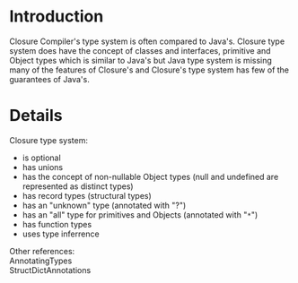 # Introduction #

Closure Compiler's type system is often compared to Java's.  Closure type system does have the concept of classes and interfaces, primitive and Object types which is similar to Java's but Java type system is missing many of the features of Closure's and Closure's type system has few of the guarantees of Java's.

# Details #

Closure type system:
  * is optional
  * has unions
  * has the concept of non-nullable Object types (null and undefined are represented as distinct types)
  * has record types (structural types)
  * has an "unknown" type (annotated with "?")
  * has an "all" type for primitives and Objects (annotated with "`*`")
  * has function types
  * uses type inferrence



Other references: <br>
AnnotatingTypes<br>
StructDictAnnotations<br>

